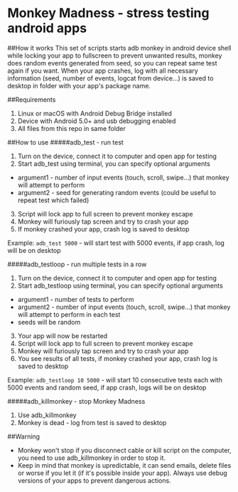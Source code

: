 # Monkey Madness - stress testing android apps

##How it works
This set of scripts starts adb monkey in android device shell while locking your app to fullscreen to prevent unwanted results, monkey does random events generated from seed, so you can repeat same test again if you want. When your app crashes, log with all necessary information (seed, number of events, logcat from device...) is saved to desktop in folder with your app's package name.

##Requirements
1. Linux or macOS with Android Debug Bridge installed
2. Device with Android 5.0+ and usb debugging enabled
3. All files from this repo in same folder

##How to use
#####adb_test - run test
1. Turn on the device, connect it to computer and open app for testing
2. Start adb_test using terminal, you can specify optional arguments 
  - argument1 - number of input events (touch, scroll, swipe...) that monkey will attempt to perform
  - argument2 - seed for generating random events (could be useful to repeat test which failed)
3. Script will lock app to full screen to prevent monkey escape
4. Monkey will furiously tap screen and try to crash your app
5. If monkey crashed your app, crash log is saved to desktop

Example: `adb_test 5000` - will start test with 5000 events, if app crash, log will be on desktop

#####adb_testloop - run multiple tests in a row
1. Turn on the device, connect it to computer and open app for testing
2. Start adb_testloop using terminal, you can specify optional arguments 
  - argument1 - number of tests to perform 
  - argument2 - number of input events (touch, scroll, swipe...) that monkey will attempt to perform in each test
  - seeds will be random
3. Your app will now be restarted
4. Script will lock app to full screen to prevent monkey escape
5. Monkey will furiously tap screen and try to crash your app
6. You see results of all tests, if monkey crashed your app, crash log is saved to desktop

Example: `adb_testloop 10 5000` - will start 10 consecutive tests each with 5000 events and random seed, if app crash, logs will be on desktop

#####adb_killmonkey - stop Monkey Madness
1. Use adb_killmonkey
2. Monkey is dead - log from test is saved to desktop
 
##Warning
- Monkey won't stop if you disconnect cable or kill script on the computer, you need to use adb_killmonkey in order to stop it.
- Keep in mind that monkey is upredictable, it can send emails, delete files or worse if you let it (if it's possible inside your app). Always use debug versions of your apps to prevent dangerous actions.

